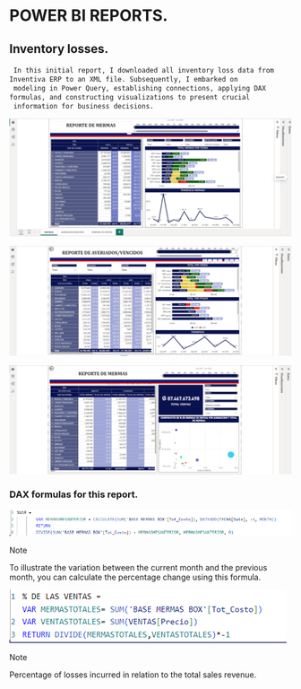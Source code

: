 # **POWER BI REPORTS**.

## **Inventory losses**.

     In this initial report, I downloaded all inventory loss data from Inventiva ERP to an XML file. Subsequently, I embarked on
     modeling in Power Query, establishing connections, applying DAX formulas, and constructing visualizations to present crucial
     information for business decisions.

![alt text](image.png)

![alt text](image-4.png)

![alt text](image-5.png)

### DAX formulas for this report. ###

![alt text](image-3.png)

> [!NOTE]
> To illustrate the variation between the current month and the previous month, you can calculate the percentage change using
 this formula.

![alt text](image-2.png)

> [!NOTE]
> Percentage of losses incurred in relation to the total sales revenue.